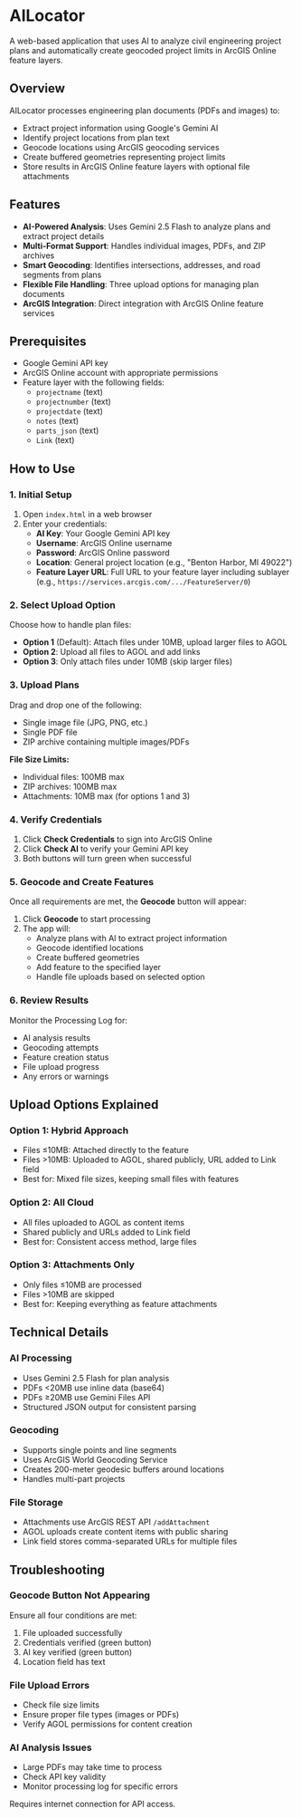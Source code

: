 # AILocator

A web-based application that uses AI to analyze civil engineering project plans and automatically create geocoded project limits in ArcGIS Online feature layers.

## Overview

AILocator processes engineering plan documents (PDFs and images) to:
- Extract project information using Google's Gemini AI
- Identify project locations from plan text
- Geocode locations using ArcGIS geocoding services
- Create buffered geometries representing project limits
- Store results in ArcGIS Online feature layers with optional file attachments

## Features

- **AI-Powered Analysis**: Uses Gemini 2.5 Flash to analyze plans and extract project details
- **Multi-Format Support**: Handles individual images, PDFs, and ZIP archives
- **Smart Geocoding**: Identifies intersections, addresses, and road segments from plans
- **Flexible File Handling**: Three upload options for managing plan documents
- **ArcGIS Integration**: Direct integration with ArcGIS Online feature services

## Prerequisites

- Google Gemini API key
- ArcGIS Online account with appropriate permissions
- Feature layer with the following fields:
  - `projectname` (text)
  - `projectnumber` (text)
  - `projectdate` (text)
  - `notes` (text)
  - `parts_json` (text)
  - `Link` (text)

## How to Use

### 1. Initial Setup

1. Open `index.html` in a web browser
2. Enter your credentials:
   - **AI Key**: Your Google Gemini API key
   - **Username**: ArcGIS Online username
   - **Password**: ArcGIS Online password
   - **Location**: General project location (e.g., "Benton Harbor, MI 49022")
   - **Feature Layer URL**: Full URL to your feature layer including sublayer (e.g., `https://services.arcgis.com/.../FeatureServer/0`)

### 2. Select Upload Option

Choose how to handle plan files:

- **Option 1** (Default): Attach files under 10MB, upload larger files to AGOL
- **Option 2**: Upload all files to AGOL and add links
- **Option 3**: Only attach files under 10MB (skip larger files)

### 3. Upload Plans

Drag and drop one of the following:
- Single image file (JPG, PNG, etc.)
- Single PDF file
- ZIP archive containing multiple images/PDFs

**File Size Limits:**
- Individual files: 100MB max
- ZIP archives: 100MB max
- Attachments: 10MB max (for options 1 and 3)

### 4. Verify Credentials

1. Click **Check Credentials** to sign into ArcGIS Online
2. Click **Check AI** to verify your Gemini API key
3. Both buttons will turn green when successful

### 5. Geocode and Create Features

Once all requirements are met, the **Geocode** button will appear:
1. Click **Geocode** to start processing
2. The app will:
   - Analyze plans with AI to extract project information
   - Geocode identified locations
   - Create buffered geometries
   - Add feature to the specified layer
   - Handle file uploads based on selected option

### 6. Review Results

Monitor the Processing Log for:
- AI analysis results
- Geocoding attempts
- Feature creation status
- File upload progress
- Any errors or warnings

## Upload Options Explained

### Option 1: Hybrid Approach
- Files ≤10MB: Attached directly to the feature
- Files >10MB: Uploaded to AGOL, shared publicly, URL added to Link field
- Best for: Mixed file sizes, keeping small files with features

### Option 2: All Cloud
- All files uploaded to AGOL as content items
- Shared publicly and URLs added to Link field
- Best for: Consistent access method, large files

### Option 3: Attachments Only
- Only files ≤10MB are processed
- Files >10MB are skipped
- Best for: Keeping everything as feature attachments

## Technical Details

### AI Processing
- Uses Gemini 2.5 Flash for plan analysis
- PDFs <20MB use inline data (base64)
- PDFs ≥20MB use Gemini Files API
- Structured JSON output for consistent parsing

### Geocoding
- Supports single points and line segments
- Uses ArcGIS World Geocoding Service
- Creates 200-meter geodesic buffers around locations
- Handles multi-part projects

### File Storage
- Attachments use ArcGIS REST API `/addAttachment`
- AGOL uploads create content items with public sharing
- Link field stores comma-separated URLs for multiple files

## Troubleshooting

### Geocode Button Not Appearing
Ensure all four conditions are met:
1. File uploaded successfully
2. Credentials verified (green button)
3. AI key verified (green button)
4. Location field has text

### File Upload Errors
- Check file size limits
- Ensure proper file types (images or PDFs)
- Verify AGOL permissions for content creation

### AI Analysis Issues
- Large PDFs may take time to process
- Check API key validity
- Monitor processing log for specific errors

Requires internet connection for API access.